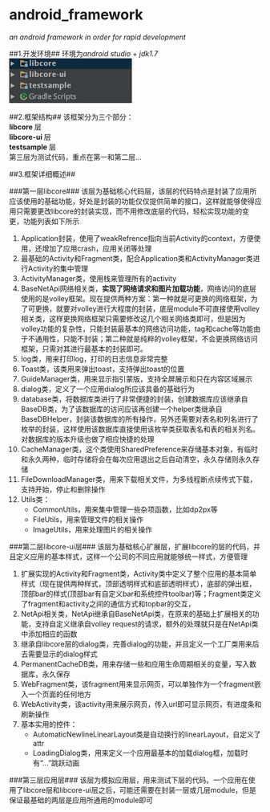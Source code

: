 # android_framework #
<em>an android framework in order for rapid development</em>

##1.开发环境##
环境为*android studio* + *jdk1.7*<br/>
![framework](./markdown_image/framework.png "framework")<br/>

##2.框架结构##
该框架分为三个部分：<br/>
<strong> libcore </strong>层<br/>
<strong> libcore-ui </strong>层<br/>
<strong> testsample </strong>层<br/>
第三层为测试代码，重点在第一和第二层...<br/>

##3.框架详细概述##

###第一层libcore###
该层为基础核心代码层，该层的代码特点是封装了应用所应该使用的基础功能，好处是封装的功能仅仅提供简单的接口，这样就能够使得应用只需要更改libcore的封装实现，而不用修改底层的代码，轻松实现功能的变更，功能列表如下所示

<ol>
<li>Application封装，使用了weakRefrence指向当前Activity的context，方便使用，还增加了应用crash，应用关闭等处理</li>
<li>最基础的Activity和Fragment类，配合Application类和ActivityManager类进行Activity的集中管理</li>
<li>ActivityManager类，使用栈来管理所有的activity</li>
<li>BaseNetApi网络相关类，<strong>实现了网络请求和图片加载功能</strong>，网络访问的底层使用的是volley框架。现在提供两种方案：第一种就是可更换的网络框架，为了可更换，就要对volley进行大程度的封装，底层module不可直接使用volley相关类，这样更换网络框架只需要修改这几个相关网络类即可，但是因为volley功能的复杂性，只能封装最基本的网络访问功能，tag和cache等功能由于不通用性，只能不封装；第二种就是纯粹的volley框架，不会更换网络访问框架，只需对其进行最基本的封装即可。</li>
<li>log类，用来打印log，打印的日志信息非常完整</li>
<li>Toast类，该类用来弹出toast，支持弹出toast的位置</li>
<li>GuideManager类，用来显示指引蒙版，支持全屏展示和只在内容区域展示</li>
<li>dialog类，定义了一个应用dialog所应该具备的基础行为</li>
<li>database类，将数据库类进行了非常便捷的封装，创建数据库应该继承自BaseDB类，为了该数据库的访问应该再创建一个helper类继承自BaseDBHelper，封装该数据库的所有操作，另外还需要对表名和列名进行了枚举的封装，这样使用该数据库直接使用该枚举类获取表名和表的相关列名。对数据库的版本升级也做了相应快捷的处理</li>
<li>CacheManager类，这个类使用SharedPreference来存储基本对象，有临时和永久两种，临时存储将会在每次应用退出之后自动清空，永久存储则永久存储</li>
<li>FileDownloadManager类，用来下载相关文件，为多线程断点续传式下载，支持开始，停止和删除操作</li>
<li>Utils类：
<ul>
<li>CommonUtils，用来集中管理一些杂项函数，比如dp2px等</li>
<li>FileUtils，用来管理文件的相关操作</li>
<li>ImageUtils，用来处理图片的相关操作</li>
</ul>
</li>
</ol>

###第二层libcore-ui层###
该层为基础核心扩展层，扩展libcore的层的代码，并且定义应用的基本样式，这样一个公司的不同应用就能够统一样式，方便管理

<ol>
<li>扩展实现的Activity和Fragment类，Activity类中定义了整个应用的基本简单样式（现在提供两种样式，顶部透明样式和底部透明样式），底部的弹出框，顶部bar的样式(顶部bar有自定义bar和系统控件toolbar)等；Fragment类定义了fragment和activity之间的通信方式和topbar的交互，</li>
<li>NetApi相关类，NetApi继承自BaseNetApi类，在原来的基础上扩展相关的功能，支持自定义继承自volley request的请求，额外的处理就只是在NetApi类中添加相应的函数</li>
<li>继承自libcore层的dialog类，完善dialog的功能，并且定义一个工厂类用来后去需要显示的dialog样式</li>
<li>PermanentCacheDB类，用来存储一些和应用生命周期相关的变量，写入数据库，永久保存</li>
<li>WebFragment类，该fragment用来显示网页，可以单独作为一个fragment嵌入一个页面的任何地方</li>
<li>WebActivity类，该activity用来展示网页，传入url即可显示网页，有进度条和刷新操作</li>
<li>基本实用的控件：
<ul>
<li>AutomaticNewlineLinearLayout类是自动换行的linearLayout，自定义了attr</li>
<li>LoadingDialog类，用来定义一个应用最基本的加载dialog框，加载时有“...”跳跃动画</li>
</ul>
</li>
</ol>

###第三层应用层###
该层为模拟应用层，用来测试下层的代码。一个应用在使用了libcore层和libcore-ui层之后，可能还需要在封装一层或几层module，但是保证最基础的两层是应用所通用的module即可

